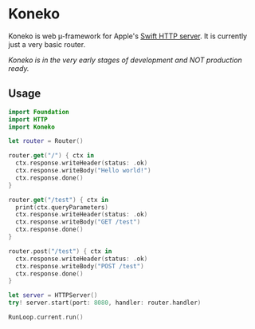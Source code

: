 # Koneko

Koneko is web µ-framework for Apple's [Swift HTTP server](https://github.com/swift-server/http). It is currently just a very basic router.

*Koneko is in the very early stages of development and NOT production ready.*

## Usage

```swift
import Foundation
import HTTP
import Koneko

let router = Router()

router.get("/") { ctx in
  ctx.response.writeHeader(status: .ok)
  ctx.response.writeBody("Hello world!") 
  ctx.response.done() 
}

router.get("/test") { ctx in
  print(ctx.queryParameters)
  ctx.response.writeHeader(status: .ok)
  ctx.response.writeBody("GET /test") 
  ctx.response.done() 
}

router.post("/test") { ctx in
  ctx.response.writeHeader(status: .ok)
  ctx.response.writeBody("POST /test") 
  ctx.response.done()   
}

let server = HTTPServer()
try! server.start(port: 8080, handler: router.handler)

RunLoop.current.run()
```
